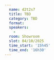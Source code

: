 ```yaml
---
  name: d2t2s7
  title: TBD
  category: TBD
  format: 
  speakers: 
    - 
  room: Showroom
  slot: 04/10/2025
  time_start: '15h45'
  time_end: '16h30'
---
```

